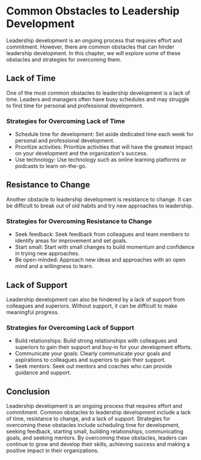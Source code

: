 Common Obstacles to Leadership Development
======================================================================================================

Leadership development is an ongoing process that requires effort and commitment. However, there are common obstacles that can hinder leadership development. In this chapter, we will explore some of these obstacles and strategies for overcoming them.

Lack of Time
------------

One of the most common obstacles to leadership development is a lack of time. Leaders and managers often have busy schedules and may struggle to find time for personal and professional development.

### Strategies for Overcoming Lack of Time

* Schedule time for development: Set aside dedicated time each week for personal and professional development.
* Prioritize activities: Prioritize activities that will have the greatest impact on your development and the organization's success.
* Use technology: Use technology such as online learning platforms or podcasts to learn on-the-go.

Resistance to Change
--------------------

Another obstacle to leadership development is resistance to change. It can be difficult to break out of old habits and try new approaches to leadership.

### Strategies for Overcoming Resistance to Change

* Seek feedback: Seek feedback from colleagues and team members to identify areas for improvement and set goals.
* Start small: Start with small changes to build momentum and confidence in trying new approaches.
* Be open-minded: Approach new ideas and approaches with an open mind and a willingness to learn.

Lack of Support
---------------

Leadership development can also be hindered by a lack of support from colleagues and superiors. Without support, it can be difficult to make meaningful progress.

### Strategies for Overcoming Lack of Support

* Build relationships: Build strong relationships with colleagues and superiors to gain their support and buy-in for your development efforts.
* Communicate your goals: Clearly communicate your goals and aspirations to colleagues and superiors to gain their support.
* Seek mentors: Seek out mentors and coaches who can provide guidance and support.

Conclusion
----------

Leadership development is an ongoing process that requires effort and commitment. Common obstacles to leadership development include a lack of time, resistance to change, and a lack of support. Strategies for overcoming these obstacles include scheduling time for development, seeking feedback, starting small, building relationships, communicating goals, and seeking mentors. By overcoming these obstacles, leaders can continue to grow and develop their skills, achieving success and making a positive impact in their organizations.

